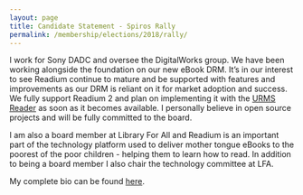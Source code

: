 ```yaml
---
layout: page
title: Candidate Statement - Spiros Rally
permalink: /membership/elections/2018/rally/
---
```


I work for Sony DADC and oversee the DigitalWorks group. We have been working alongside the foundation on our new eBook DRM. It’s in our interest to see Readium continue to mature and be supported with features and improvements as our DRM is reliant on it for market adoption and success. We fully support Readium 2 and plan on implementing it with the [URMS Reader](https://itunes.apple.com/us/app/the-urms-reader/id1274807900?mt=8) as soon as it becomes available. I personally believe in open source projects and will be fully committed to the board.

I am also a board member at Library For All and Readium is an important part of the technology platform used to deliver mother tongue eBooks to the poorest of the poor children - helping them to learn how to read. In addition to being a board member I also chair the technology committee at LFA.

My complete bio can be found [here](https://www.linkedin.com/in/spirosrally/).